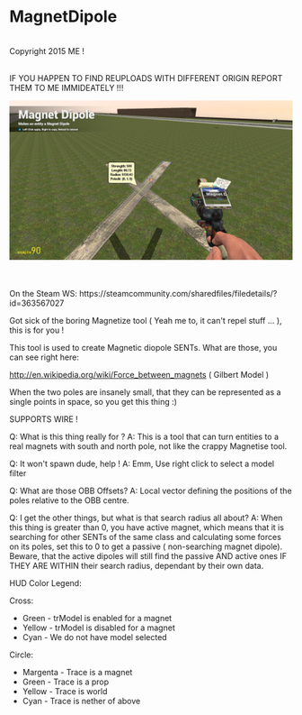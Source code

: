 MagnetDipole
===============

<br>Copyright 2015 ME !

<br>IF YOU HAPPEN TO FIND REUPLOADS WITH DIFFERENT ORIGIN REPORT THEM TO ME IMMIDEATELY !!! 

![MagnetDipole](https://raw.githubusercontent.com/dvdvideo1234/MagneticDipole/master/secreenshot.jpg)

<br>
<br> On the Steam WS: https://steamcommunity.com/sharedfiles/filedetails/?id=363567027
<br>

Got sick of the boring Magnetize tool ( Yeah me to, it can't repel stuff ... ), this is for you ! 

This tool is used to create Magnetic diopole SENTs. What are those, you can see right here: 

http://en.wikipedia.org/wiki/Force_between_magnets ( Gilbert Model ) 

When the two poles are insanely small, that they can be represented as a single points in space, so you get this thing :) 

SUPPORTS WIRE ! 

Q: What is this thing really for ?
A: This is a tool that can turn entities to a real magnets with south and north pole,
   not like the crappy Magnetise tool.

Q: It won't spawn dude, help ! 
A: Emm, Use right click to select a model filter 

Q: What are those OBB Offsets? 
A: Local vector defining the positions of the poles relative to the OBB centre. 

Q: I get the other things, but what is that search radius all about? 
A: When this thing is greater than 0, you have active magnet, which means that it is searching for other SENTs of the same class and calculating some forces on its poles, set this to 0 to get a passive ( non-searching magnet dipole). 
Beware, that the active dipoles will still find the passive AND active ones IF THEY ARE WITHIN their search radius, dependant by their own data. 

HUD Color Legend:

Cross:
* Green  - trModel is enabled  for a magnet
* Yellow - trModel is disabled for a magnet
* Cyan   - We do not have model selected

Circle:
* Margenta - Trace is a magnet
* Green    - Trace is a prop
* Yellow   - Trace is world
* Cyan     - Trace is nether of above
